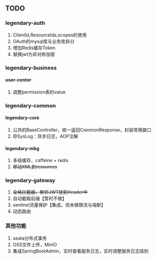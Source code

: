 ## TODO
### legendary-auth

1. ClientId,ResourceIds,scopes的使用 
2. OAuth的mysql库与业务库拆分
3. 增加Redis缓存Token
4. 替换jwt为非对称加密

### legendary-business

#### user-center
1. 调整permission表的value

### legendary-common

#### legendary-core
1. 公共的BaseController，统一返回CommonResponse，封装常用接口
2. @SysLog：异步日志，AOP注解

#### legendary-mbg
1. 多级缓存，caffeine + redis
2. ~~移动XML到resources~~

### legendary-gateway
1. ~~全局拦截器，解析JWT放到Header中~~
2. 自动截取前缀【暂时不做】
3. sentinel流量保护【集成，但未做限流与熔断】
4. 动态路由


### 其他功能
1. seata分布式事务
2. OSS文件上传，MinIO
3. 集成SpringBootAdmin，实时查看服务日志，实时调整服务日志级别
